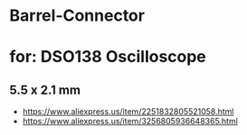 # Barrel-Connector
# for: DSO138 Oscilloscope
## 5.5 x 2.1 mm
- https://www.aliexpress.us/item/2251832805521058.html
- https://www.aliexpress.us/item/3256805936648365.html
